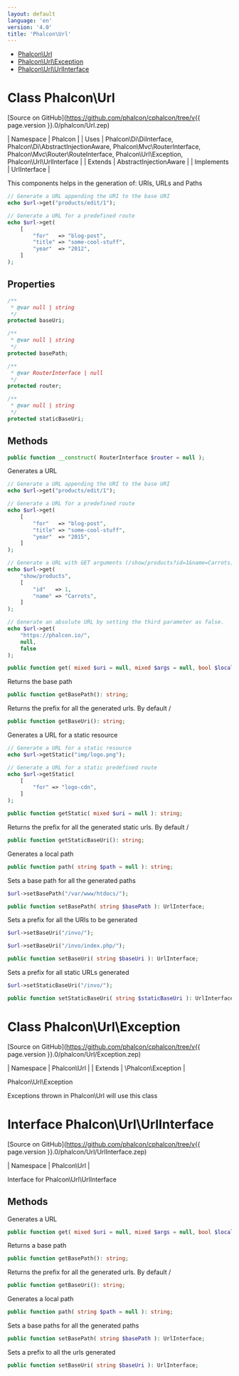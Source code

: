 ```yaml
---
layout: default
language: 'en'
version: '4.0'
title: 'Phalcon\Url'
---
```


* [Phalcon\Url](#url)
* [Phalcon\Url\Exception](#url-exception)
* [Phalcon\Url\UrlInterface](#url-urlinterface)

<h1 id="url">Class Phalcon\Url</h1>

[Source on GitHub](https://github.com/phalcon/cphalcon/tree/v{{ page.version }}.0/phalcon/Url.zep)

| Namespace  | Phalcon |
| Uses       | Phalcon\Di\DiInterface, Phalcon\Di\AbstractInjectionAware, Phalcon\Mvc\RouterInterface, Phalcon\Mvc\Router\RouteInterface, Phalcon\Url\Exception, Phalcon\Url\UrlInterface |
| Extends    | AbstractInjectionAware |
| Implements | UrlInterface |

This components helps in the generation of: URIs, URLs and Paths

```php
// Generate a URL appending the URI to the base URI
echo $url->get("products/edit/1");

// Generate a URL for a predefined route
echo $url->get(
    [
        "for"   => "blog-post",
        "title" => "some-cool-stuff",
        "year"  => "2012",
    ]
);
```


## Properties
```php
/**
 * @var null | string
 */
protected baseUri;

/**
 * @var null | string
 */
protected basePath;

/**
 * @var RouterInterface | null
 */
protected router;

/**
 * @var null | string
 */
protected staticBaseUri;

```

## Methods


```php
public function __construct( RouterInterface $router = null );
```

Generates a URL

```php
// Generate a URL appending the URI to the base URI
echo $url->get("products/edit/1");

// Generate a URL for a predefined route
echo $url->get(
    [
        "for"   => "blog-post",
        "title" => "some-cool-stuff",
        "year"  => "2015",
    ]
);

// Generate a URL with GET arguments (/show/products?id=1&name=Carrots)
echo $url->get(
    "show/products",
    [
        "id"   => 1,
        "name" => "Carrots",
    ]
);

// Generate an absolute URL by setting the third parameter as false.
echo $url->get(
    "https://phalcon.io/",
    null,
    false
);
```
```php
public function get( mixed $uri = null, mixed $args = null, bool $local = null, mixed $baseUri = null ): string;
```

Returns the base path
```php
public function getBasePath(): string;
```

Returns the prefix for all the generated urls. By default /
```php
public function getBaseUri(): string;
```

Generates a URL for a static resource

```php
// Generate a URL for a static resource
echo $url->getStatic("img/logo.png");

// Generate a URL for a static predefined route
echo $url->getStatic(
    [
        "for" => "logo-cdn",
    ]
);
```
```php
public function getStatic( mixed $uri = null ): string;
```

Returns the prefix for all the generated static urls. By default /
```php
public function getStaticBaseUri(): string;
```

Generates a local path
```php
public function path( string $path = null ): string;
```

Sets a base path for all the generated paths

```php
$url->setBasePath("/var/www/htdocs/");
```
```php
public function setBasePath( string $basePath ): UrlInterface;
```

Sets a prefix for all the URIs to be generated

```php
$url->setBaseUri("/invo/");

$url->setBaseUri("/invo/index.php/");
```
```php
public function setBaseUri( string $baseUri ): UrlInterface;
```

Sets a prefix for all static URLs generated

```php
$url->setStaticBaseUri("/invo/");
```
```php
public function setStaticBaseUri( string $staticBaseUri ): UrlInterface;
```



<h1 id="url-exception">Class Phalcon\Url\Exception</h1>

[Source on GitHub](https://github.com/phalcon/cphalcon/tree/v{{ page.version }}.0/phalcon/Url/Exception.zep)

| Namespace  | Phalcon\Url |
| Extends    | \Phalcon\Exception |

Phalcon\Url\Exception

Exceptions thrown in Phalcon\Url will use this class



<h1 id="url-urlinterface">Interface Phalcon\Url\UrlInterface</h1>

[Source on GitHub](https://github.com/phalcon/cphalcon/tree/v{{ page.version }}.0/phalcon/Url/UrlInterface.zep)

| Namespace  | Phalcon\Url |

Interface for Phalcon\Url\UrlInterface


## Methods

Generates a URL
```php
public function get( mixed $uri = null, mixed $args = null, bool $local = null ): string;
```

Returns a base path
```php
public function getBasePath(): string;
```

Returns the prefix for all the generated urls. By default /
```php
public function getBaseUri(): string;
```

Generates a local path
```php
public function path( string $path = null ): string;
```

Sets a base paths for all the generated paths
```php
public function setBasePath( string $basePath ): UrlInterface;
```

Sets a prefix to all the urls generated
```php
public function setBaseUri( string $baseUri ): UrlInterface;
```

